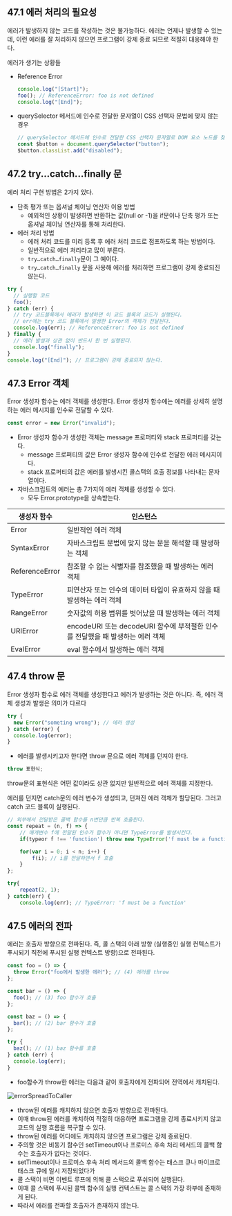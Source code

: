 ## 47.1 에러 처리의 필요성

에러가 발생하지 않는 코드를 작성하는 것은 불가능하다. 에러는 언제나 발생할 수 있는 데, 이런 에러를 잘 처리하지 않으면 프로그램이 강제 종료 되므로 적절히 대응해야 한다.

에러가 생기는 상황들

- Reference Error
  ```jsx
  console.log("[Start]");
  foo(); // ReferenceError: foo is not defined
  console.log("[End]");
  ```
- querySelector 메서드에 인수로 전달한 문자열이 CSS 선택자 문법에 맞지 않는 경우
  ```jsx
  // querySelector 메서드에 인수로 전달한 CSS 선택자 문자열로 DOM 요소 노드를 찾을 수 없는 경우
  const $button = document.querySelector("button");
  $button.classList.add("disabled");
  ```

## 47.2 try...catch...finally 문

에러 처리 구현 방법은 2가지 있다.

- 단축 평가 또는 옵셔널 체이닝 연산자 이용 방법
  - 예외적인 상황이 발생하면 반환하는 값(null or -1)을 if문이나 단축 평가 또는 옵셔널 체이닝 연산자를 통해 처리한다.
- 에러 처리 방법
  - 에러 처리 코드를 미리 등록 후 에러 처리 코드로 점프하도록 하는 방법이다.
  - 일반적으로 에러 처리라고 많이 부른다.
  - `try…catch…finally`문이 그 예이다.
  - `try…catch…finally` 문을 사용해 에러를 처리하면 프로그램이 강제 종료되진 않는다.

```jsx
try {
  // 실행할 코드
  foo();
} catch (err) {
  // try 코드블록에서 에러가 발생하면 이 코드 블록의 코드가 실행된다.
  // err에는 try 코드 블록에서 발생한 Error의 객체가 전달된다.
  console.log(err); // ReferenceError: foo is not defined
} finally {
  // 에러 발생과 상관 없이 반드시 한 번 실행된다.
  console.log("finally");
}
console.log("[End]"); // 프로그램이 강제 종료되지 않는다.
```

## 47.3 Error 객체

Error 생성자 함수는 에러 객체를 생성한다. Error 생성자 함수에는 에러를 상세히 설명하는 에러 메시지를 인수로 전달할 수 있다.

```jsx
const error = new Error("invalid");
```

- Error 생성자 함수가 생성한 객체는 message 프로퍼티와 stack 프로퍼티를 갖는다.
  - message 프로퍼티의 값은 Error 생성자 함수에 인수로 전달한 에러 메시지이다.
  - stack 프로퍼티의 값은 에러를 발생시킨 콜스택의 호출 정보를 나타내는 문자열이다.
- 자바스크립트의 에러는 총 7가지의 에러 객체를 생성할 수 있다.
  - 모두 Error.prototype을 상속받는다.

| 생성자 함수    | 인스턴스                                                                       |
| -------------- | ------------------------------------------------------------------------------ |
| Error          | 일반적인 에러 객체                                                             |
| SyntaxError    | 자바스크립트 문법에 맞지 않는 문을 해석할 때 발생하는 객체                     |
| ReferenceError | 참조할 수 없는 식별자를 참조했을 때 발생하는 에러 객체                         |
| TypeError      | 피연산자 또는 인수의 데이터 타입이 유효하지 않을 때 발생하는 에러 객체         |
| RangeError     | 숫자값의 허용 범위를 벗어났을 때 발생하는 에러 객체                            |
| URIError       | encodeURI 또는 decodeURI 함수에 부적절한 인수를 전달했을 때 발생하는 에러 객체 |
| EvalError      | eval 함수에서 발생하는 에러 객체                                               |

## 47.4 throw 문

Error 생성자 함수로 에러 객체를 생성한다고 에러가 발생하는 것은 아니다. 즉, 에러 객체 생성과 발생은 의미가 다르다

```jsx
try {
  new Error("someting wrong"); // 에러 생성
} catch (error) {
  console.log(error);
}
```

- 에러를 발생시키고자 한다면 throw 문으로 에러 객체를 던져야 한다.

```jsx
throw 표현식;
```

throw문의 표현식은 어떤 값이라도 상관 없지만 일반적으로 에러 객체를 지정한다.

에러를 던지면 catch문의 에러 변수가 생성되고, 던져진 에러 객체가 할당된다. 그러고 catch 코드 블록이 실행된다.

```jsx
// 외부에서 전달받은 콜백 함수를 n번만큼 반복 호출한다.
const repeat = (n, f) => {
	// 매개변수 f에 전달된 인수가 함수가 아니면 TypeError를 발생시킨다.
	if(typeor f !== 'function') throw new TypeError('f must be a function');

	for(var i = 0; i < n; i++) {
		f(i); // i를 전달하면서 f 호출
	}
};

try{
	repeat(2, 1);
} catch(err) {
	console.log(err); // TypeError: 'f must be a function'
```

## 47.5 에러의 전파

에러는 호출자 방향으로 전파된다. 즉, 콜 스택의 아래 방향 (실행중인 실행 컨텍스트가 푸시되기 직전에 푸시된 실행 컨텍스트 방향)으로 전파된다.

```jsx
const foo = () => {
  throw Error("foo에서 발생한 에러"); // (4) 에러를 throw
};

const bar = () => {
  foo(); // (3) foo 함수가 호출
};

const baz = () => {
  bar(); // (2) bar 함수가 호출
};

try {
  baz(); // (1) baz 함수를 호출
} catch (err) {
  console.log(err);
}
```

- foo함수가 throw한 에러는 다음과 같이 호출자에게 전파되어 전역에서 캐치된다.

![errorSpreadToCaller](https://user-images.githubusercontent.com/108210492/212852336-f167358a-8827-41bc-9510-8ef46d0a17b3.png)

- throw된 에러를 캐치하지 않으면 호출자 방향으로 전파된다.
- 이때 throw된 에러를 캐치하여 적절히 대응하면 프로그램을 강제 종료시키지 않고 코드의 실행 흐름을 복구할 수 있다.
- throw된 에러를 어디에도 캐치하지 않으면 프로그램은 강제 종료된다.
- 주의할 것은 비동기 함수인 setTimeout이나 프로미스 후속 처리 메서드의 콜백 함수는 호출자가 없다는 것이다.
- setTimeout이나 프로미스 후속 처리 메서드의 콜백 함수는 태스크 큐나 마이크로태스크 큐에 일시 저장되었다가
- 콜 스택이 비면 이벤트 루프에 의해 콜 스택으로 푸쉬되어 실행된다.
- 이때 콜 스택에 푸시된 콜백 함수의 실행 컨텍스트는 콜 스택의 가장 하부에 존재하게 된다.
- 따라서 에러를 전파할 호출자가 존재하지 않는다.
